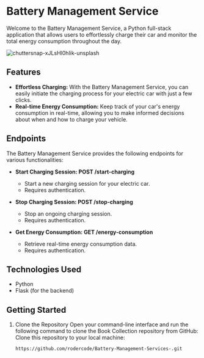 # Battery Management Service

Welcome to the Battery Management Service, a Python full-stack application that allows users to effortlessly charge their car and monitor the total energy consumption throughout the day.

![chuttersnap-xJLsHl0hIik-unsplash](https://github.com/rodercode/Battery-Management-Services-/assets/54941923/9bdcd0a7-62ea-4d83-a44b-1ba5dcd35de4)


## Features
- **Effortless Charging:** With the Battery Management Service, you can easily initiate the charging process for your electric car with just a few clicks.
- **Real-time Energy Consumption:** Keep track of your car's energy consumption in real-time, allowing you to make informed decisions about when and how to charge your vehicle.

## Endpoints
The Battery Management Service provides the following endpoints for various functionalities:

- **Start Charging Session: POST /start-charging**
  - Start a new charging session for your electric car.
  - Requires authentication.

- **Stop Charging Session: POST /stop-charging**
    - Stop an ongoing charging session.
    - Requires authentication.

- **Get Energy Consumption: GET /energy-consumption**
  - Retrieve real-time energy consumption data.
  - Requires authentication.

## Technologies Used
- Python
- Flask (for the backend)

## Getting Started

1. Clone the Repository
Open your command-line interface and run the following command to clone the Book Collection repository from GitHub:
Clone this repository to your local machine:
   ```bash
   https://github.com/rodercode/Battery-Management-Services-.git
